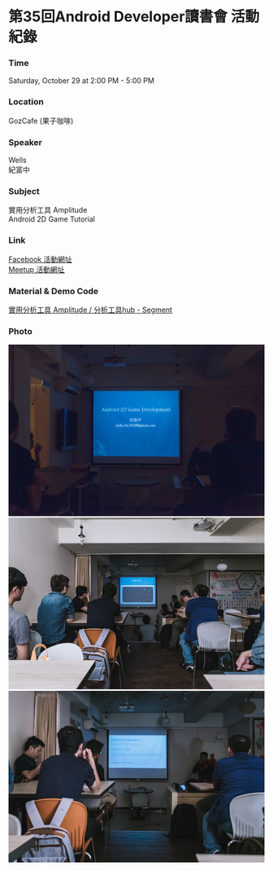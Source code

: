 # 第35回Android Developer讀書會 活動紀錄

### Time

Saturday, October 29 at 2:00 PM - 5:00 PM

### Location

GozCafe (果子咖啡)

### Speaker
Wells   
紀富中 

### Subject
實用分析工具 Amplitude   
Android 2D Game Tutorial

### Link

[Facebook 活動網址](https://www.facebook.com/events/713303108835997/) <br/>
[Meetup 活動網址](https://www.meetup.com/Taiwan-Android-Developer-Study-Group/events/234771208/)

### Material & Demo Code

[實用分析工具 Amplitude / 分析工具hub - Segment](http://www.slideshare.net/ssusere0825b/amplitude-hub-segment) 

### Photo
![活動團體照](/Activity/activity_35/photo/30340482400_3e56d0ba4d_z.jpg)
![活動團體照](/Activity/activity_35/photo/30340612280_05bbc86103_z.jpg)
![活動團體照](/Activity/activity_35/photo/30552530851_7a110a0993_z.jpg)
